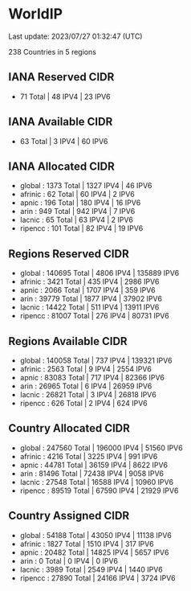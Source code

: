 # WorldIP

Last update: 2023/07/27 01:32:47 (UTC)

238 Countries in 5 regions

## IANA Reserved CIDR

- 71 Total | 48 IPV4 | 23 IPV6

## IANA Available CIDR

- 63 Total | 3 IPV4 | 60 IPV6

## IANA Allocated CIDR

- global : 1373 Total | 1327 IPV4 | 46 IPV6
- afrinic : 62 Total | 60 IPV4 | 2 IPV6
- apnic : 196 Total | 180 IPV4 | 16 IPV6
- arin : 949 Total | 942 IPV4 | 7 IPV6
- lacnic : 65 Total | 63 IPV4 | 2 IPV6
- ripencc : 101 Total | 82 IPV4 | 19 IPV6

## Regions Reserved CIDR

- global : 140695 Total | 4806 IPV4 | 135889 IPV6
- afrinic : 3421 Total | 435 IPV4 | 2986 IPV6
- apnic : 2066 Total | 1707 IPV4 | 359 IPV6
- arin : 39779 Total | 1877 IPV4 | 37902 IPV6
- lacnic : 14422 Total | 511 IPV4 | 13911 IPV6
- ripencc : 81007 Total | 276 IPV4 | 80731 IPV6

## Regions Available CIDR

- global : 140058 Total | 737 IPV4 | 139321 IPV6
- afrinic : 2563 Total | 9 IPV4 | 2554 IPV6
- apnic : 83083 Total | 717 IPV4 | 82366 IPV6
- arin : 26965 Total | 6 IPV4 | 26959 IPV6
- lacnic : 26821 Total | 3 IPV4 | 26818 IPV6
- ripencc : 626 Total | 2 IPV4 | 624 IPV6

## Country Allocated CIDR

- global : 247560 Total | 196000 IPV4 | 51560 IPV6
- afrinic : 4216 Total | 3225 IPV4 | 991 IPV6
- apnic : 44781 Total | 36159 IPV4 | 8622 IPV6
- arin : 81496 Total | 72438 IPV4 | 9058 IPV6
- lacnic : 27548 Total | 16588 IPV4 | 10960 IPV6
- ripencc : 89519 Total | 67590 IPV4 | 21929 IPV6

## Country Assigned CIDR

- global : 54188 Total | 43050 IPV4 | 11138 IPV6
- afrinic : 1827 Total | 1510 IPV4 | 317 IPV6
- apnic : 20482 Total | 14825 IPV4 | 5657 IPV6
- arin : 0 Total | 0 IPV4 | 0 IPV6
- lacnic : 3989 Total | 2549 IPV4 | 1440 IPV6
- ripencc : 27890 Total | 24166 IPV4 | 3724 IPV6

